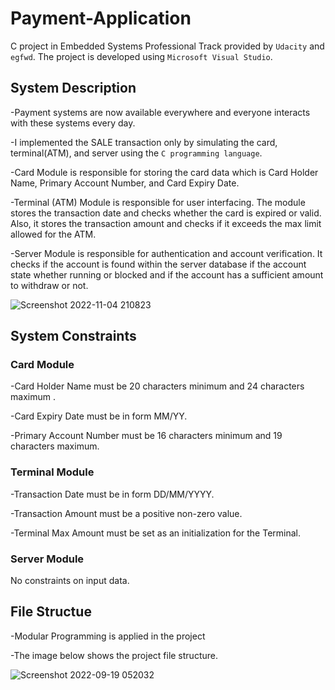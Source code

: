# Payment-Application
C project in Embedded Systems Professional Track provided by `Udacity` and `egfwd`. The project is developed using `Microsoft Visual Studio`.

## System Description
-Payment systems are now available everywhere and everyone interacts with these systems every day.

-I implemented the SALE transaction only by simulating the card, terminal(ATM), and server using the `C programming language`.

-Card Module is responsible for storing the card data which is Card Holder Name, Primary Account Number, and Card Expiry Date.

-Terminal (ATM) Module is responsible for user interfacing. The module stores the transaction date and checks whether the card is expired or valid. Also, it stores the transaction amount and checks if it exceeds the max limit allowed for the ATM.

-Server Module is responsible for authentication and account verification. It checks if the account is found within the server database if the account state whether running or blocked and if the account has a sufficient amount to withdraw or not.

![Screenshot 2022-11-04 210823](https://user-images.githubusercontent.com/70335125/200056073-aca21402-c805-488b-91a7-20d8cb3f3099.png)


## System Constraints
### Card Module 
-Card Holder Name must be 20 characters  minimum  and 24 characters maximum .

-Card Expiry Date must be in form MM/YY.

-Primary Account Number must be 16 characters minimum and 19 characters maximum.

### Terminal Module
-Transaction Date must be in form DD/MM/YYYY.

-Transaction Amount must be a positive non-zero value.

-Terminal Max Amount must be set as an initialization for the Terminal.

### Server Module
No constraints on input data.

## File Structue
-Modular Programming is applied in the project

-The image below shows the project file structure.

![Screenshot 2022-09-19 052032](https://user-images.githubusercontent.com/70335125/200058644-362c5da4-4539-4cdc-af82-5c70c283d927.png)
